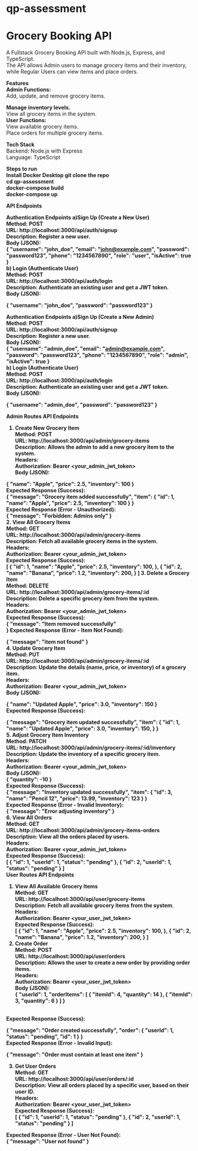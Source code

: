 # qp-assessment

<h1>Grocery Booking API</h1>

A Fullstack Grocery Booking API built with Node.js, Express, and TypeScript.<br> The API allows Admin users to manage grocery items and their inventory, while Regular Users can view items and place orders.<br>

<b>Features</b> <br>
<b>Admin Functions:</b><br>
Add, update, and remove grocery items.<br>

<b> Manage inventory levels.</b><br>
View all grocery items in the system.<br>
<b>User Functions:</b><br>
View available grocery items.<br>
Place orders for multiple grocery items.<br>

<b>Tech Stack</b><br>
Backend: Node.js with Express<br>
Language: TypeScript<br>


<b> Steps to run </b> <br>
<b> Install Docker Desktop <b>
git clone the repo  <br>
cd qp-assessment<br>
docker-compose build<br>
docker-compose up <br>

<b> API Endpoints<br></b>

<b>Authentication Endpoints </b>
a)Sign Up (Create a New User) <br>
Method: POST <br>
URL: http://localhost:3000/api/auth/signup<br>
Description: Register a new user.<br>
Body (JSON):<br>
{
  "username": "john_doe",
  "email": "john@example.com",
  "password": "password123",
  "phone": "1234567890",
  "role": "user",
  "isActive": true
}
<br>
b) Login (Authenticate User) <br>
Method: POST <br>
URL: http://localhost:3000/api/auth/login <br>
Description: Authenticate an existing user and get a JWT token. <br>
Body (JSON):

{
  "username": "john_doe",
  "password": "password123"
}


<b>Authentication Endpoints </b>
a)Sign Up (Create a New Admin) <br>
Method: POST <br>
URL: http://localhost:3000/api/auth/signup<br>
Description: Register a new user.<br>
Body (JSON):<br>
{
  "username": "admin_doe",
  "email": "admin@example.com",
  "password": "password123",
  "phone": "1234567890",
  "role": "admin",
  "isActive": true
}
<br>
b) Login (Authenticate User) <br>
Method: POST <br>
URL: http://localhost:3000/api/auth/login <br>
Description: Authenticate an existing user and get a JWT token. <br>
Body (JSON):

{
  "username": "admin_doe",
  "password": "password123"
}

<b> Admin Routes API Endpoints </b> <br>
1. Create New Grocery Item <br>
Method: POST<br>
URL: http://localhost:3000/api/admin/grocery-items<br>
Description: Allows the admin to add a new grocery item to the system.<br>
Headers:<br>
Authorization: Bearer <your_admin_jwt_token><br>
Body (JSON):<br>

{
  "name": "Apple",
  "price": 2.5,
  "inventory": 100
}
<br>
Expected Response (Success):<br>
{
  "message": "Grocery item added successfully",
  "item": {
    "id": 1,
    "name": "Apple",
    "price": 2.5,
    "inventory": 100
  }
}
<br>
Expected Response (Error - Unauthorized):
<br>
{
  "message": "Forbidden: Admins only"
}
<br>
2. View All Grocery Items <br>
Method: GET<br>
URL: http://localhost:3000/api/admin/grocery-items<br>
Description: Fetch all available grocery items in the system.<br>
Headers:<br>
Authorization: Bearer <your_admin_jwt_token><br>
Expected Response (Success):<br>
[
  {
    "id": 1,
    "name": "Apple",
    "price": 2.5,
    "inventory": 100,
  },
  {
    "id": 2,
    "name": "Banana",
    "price": 1.2,
    "inventory": 200,
  }
]
3. Delete a Grocery Item <br>
Method: DELETE <br>
URL: http://localhost:3000/api/admin/grocery-items/:id <br>
Description: Delete a specific grocery item from the system.<br>
Headers:<br>
Authorization: Bearer <your_admin_jwt_token> <br>
Expected Response (Success):<br>
{
  "message": "Item removed successfully" <br>
}
Expected Response (Error - Item Not Found): <br>

{
  "message": "item not found" 
} <br>
4. Update Grocery Item <br>
Method: PUT <br>
URL: http://localhost:3000/api/admin/grocery-items/:id <br>
Description: Update the details (name, price, or inventory) of a grocery item. <br>
Headers: <br>
Authorization: Bearer <your_admin_jwt_token> <br>
Body (JSON): <br>

{
  "name": "Updated Apple",
  "price": 3.0,
  "inventory": 150
} <br>
Expected Response (Success): <br>

{
  "message": "Grocery item updated successfully",
  "item": {
    "id": 1,
    "name": "Updated Apple",
    "price": 3.0,
    "inventory": 150,
  }
}<br>
5. Adjust Grocery Item Inventory <br>
Method: PATCH <br>
URL: http://localhost:3000/api/admin/grocery-items/:id/inventory <br>
Description: Update the inventory of a specific grocery item. <br>
Headers:<br>
Authorization: Bearer <your_admin_jwt_token> <br>
Body (JSON):<br>
{
  "quantity": -10
} <br>
Expected Response (Success): <br>
{
  "message": "Inventory updated successfully",
  "item": {
    "id": 3,
    "name": "Pencil 12",
    "price": 13.99,
    "inventory": 123
  }
} <br>
Expected Response (Error - Invalid Inventory): <br>
{
  "message": "Error adjusting inventory"
}<br>
6. View All Orders <br>
Method: GET <br>
URL: http://localhost:3000/api/admin/grocery-items-orders <br>
Description: View all the orders placed by users. <br>
Headers:<br>
Authorization: Bearer <your_admin_jwt_token><br>
Expected Response (Success):<br>
[
  {
    "id": 1,
    "userId": 1,
    "status": "pending"
  },
  {
    "id": 2,
    "userId": 1,
    "status": "pending"
  }
]
<br>
<b>User Routes API Endpoints </b> <br>
1. View All Available Grocery Items <br>
Method: GET<br>
URL: http://localhost:3000/api/user/grocery-items <br>
Description: Fetch all available grocery items from the system. <br>
Headers:<br>
Authorization: Bearer <your_user_jwt_token> <br>
Expected Response (Success): <br>
[
  {
    "id": 1,
    "name": "Apple",
    "price": 2.5,
    "inventory": 100,
  },
  {
    "id": 2,
    "name": "Banana",
    "price": 1.2,
    "inventory": 200,
  }
]
2. Create Order <br>
Method: POST <br>
URL: http://localhost:3000/api/user/orders <br>
Description: Allows the user to create a new order by providing order items.<br>
Headers:<br>
Authorization: Bearer <your_user_jwt_token> <br>
Body (JSON):<br>
{
  "userId": 1,
  "orderItems": [
    {
      "itemId": 4,
      "quantity": 14
    },
    {
      "itemId": 3,
      "quantity": 6
    }
  ]
}
<br>
Expected Response (Success): <br>

{
  "message": "Order created successfully",
  "order": {
    "userId": 1,
    "status": "pending",
    "id": 1
  }
}
<br>
Expected Response (Error - Invalid Input):

{
  "message": "Order must contain at least one item"
}
<br>

3. Get User Orders <br>
Method: GET <br>
URL: http://localhost:3000/api/user/orders/:id <br>
Description: View all orders placed by a specific user, based on their user ID.<br>
Headers:<br>
Authorization: Bearer <your_user_jwt_token><br>
Expected Response (Success):<br>
[
  {
    "id": 1,
    "userId": 1,
    "status": "pending"
  },
  {
    "id": 2,
    "userId": 1,
    "status": "pending"
  }
]

Expected Response (Error - User Not Found): <br>
{
  "message": "User not found"
}
